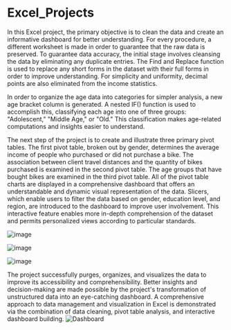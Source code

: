 # Excel_Projects
In this Excel project, the primary objective is to clean the data and create an informative dashboard for better understanding. For every procedure, a different worksheet is made in order to guarantee that the raw data is preserved. To guarantee data accuracy, the initial stage involves cleansing the data by eliminating any duplicate entries. The Find and Replace function is used to replace any short forms in the dataset with their full forms in order to improve understanding. For simplicity and uniformity, decimal points are also eliminated from the income statistics.

In order to organize the age data into categories for simpler analysis, a new age bracket column is generated. A nested IF() function is used to accomplish this, classifying each age into one of three groups: "Adolescent," "Middle Age," or "Old." This classification makes age-related computations and insights easier to understand.

The next step of the project is to create and illustrate three primary pivot tables. The first pivot table, broken out by gender, determines the average income of people who purchased or did not purchase a bike. The association between client travel distances and the quantity of bikes purchased is examined in the second pivot table. The age groups that have bought bikes are examined in the third pivot table.
All of the pivot table charts are displayed in a comprehensive dashboard that offers an understandable and dynamic visual representation of the data. Slicers, which enable users to filter the data based on gender, education level, and region, are introduced to the dashboard to improve user involvement. This interactive feature enables more in-depth comprehension of the dataset and permits personalized views according to particular standards.

![image](https://github.com/AleenaTomy/Excel_Projects/assets/104200525/c31cf9be-5eea-499d-886f-2b0ef797c110)

![image](https://github.com/AleenaTomy/Excel_Projects/assets/104200525/d2ede361-b0f8-489e-a18b-0ac547111c14)

![image](https://github.com/AleenaTomy/Excel_Projects/assets/104200525/1c485701-550e-484b-9f95-2bac79a316ed)


The project successfully purges, organizes, and visualizes the data to improve its accessibility and comprehensibility. Better insights and decision-making are made possible by the project's transformation of unstructured data into an eye-catching dashboard. A comprehensive approach to data management and visualization in Excel is demonstrated via the combination of data cleaning, pivot table analysis, and interactive dashboard building.
![Dashboard](https://github.com/AleenaTomy/Excel_Projects/assets/104200525/fbe3f61f-7be0-4a5a-87c8-913d52fb9535)


